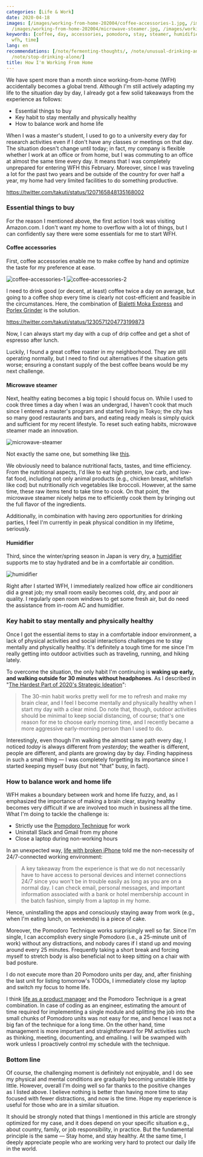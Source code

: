 ```yaml
---
categories: [Life & Work]
date: 2020-04-18
images: [/images/working-from-home-202004/coffee-accessories-1.jpg, /images/working-from-home-202004/coffee-accessories-2.jpg,
  /images/working-from-home-202004/microwave-steamer.jpg, /images/working-from-home-202004/humidifier.jpg]
keywords: [coffee, day, accessories, pomodoro, stay, steamer, humidifier, healthy,
  wfh, time]
lang: en
recommendations: [/note/fermenting-thoughts/, /note/unusual-drinking-and-eating-habits/,
  /note/stop-drinking-alone/]
title: How I'm Working From Home
---
```


We have spent more than a month since working-from-home (WFH) accidentally becomes a global trend. Although I'm still actively adapting my life to the situation day by day, I already got a few solid takeaways from the experience as follows:

- Essential things to buy
- Key habit to stay mentally and physically healthy
- How to balance work and home life

When I was a master's student, I used to go to a university every day for research activities even if I don't have any classes or meetings on that day. The situation doesn't change until today; in fact, my company is flexible whether I work at an office or from home, but I was commuting to an office at almost the same time every day. It means that I was completely unprepared for entering WFH this February. Moreover, since I was traveling a lot for the past two years and be outside of the country for over half a year, my home had very limited facilities to do something productive.

https://twitter.com/takuti/status/1207165848135168002

### Essential things to buy

For the reason I mentioned above, the first action I took was visiting Amazon.com. I don't want my home to overflow with a lot of things, but I can confidently say there were some essentials for me to start WFH.

#### Coffee accessories

First, coffee accessories enable me to make coffee by hand and optimize the taste for my preference at ease.

![coffee-accessories-1](/images/working-from-home-202004/coffee-accessories-1.jpg) ![coffee-accessories-2](/images/working-from-home-202004/coffee-accessories-2.jpg)

I need to drink good (or decent, at least) coffee twice a day on average, but going to a coffee shop every time is clearly not cost-efficient and feasible in the circumstances. Here, the combination of [Bialetti Moka Express](https://www.amazon.com/Bialetti-06800-stove-coffee-Aluminum/dp/B0000CF3Q6) and [Porlex Grinder](https://www.amazon.com/Porlex-Mini-Stainless-Coffee-Grinder/dp/B0044ZA066) is the solution.

https://twitter.com/takuti/status/1230571204773199873

Now, I can always start my day with a cup of drip coffee and get a shot of espresso after lunch.

Luckily, I found a great coffee roaster in my neighborhood. They are still operating normally, but I need to find out alternatives if the situation gets worse; ensuring a constant supply of the best coffee beans would be my next challenge.

#### Microwave steamer

Next, healthy eating becomes a big topic I should focus on. While I used to cook three times a day when I was an undergrad, I haven't cook that much since I entered a master's program and started living in Tokyo; the city has so many good restaurants and bars, and eating ready meals is simply quick and sufficient for my recent lifestyle. To reset such eating habits, microwave steamer made an innovation. 

![microwave-steamer](/images/working-from-home-202004/microwave-steamer.jpg)

Not exactly the same one, but something like [this](https://www.amazon.com/dp/B07M5D76FV/ref=psdc_289831_t2_B005D6XZ4O).

We obviously need to balance nutritional facts, tastes, and time efficiency. From the nutritional aspects, I'd like to eat high protein, low carb, and low-fat food, including not only animal products (e.g., chicken breast, whitefish like cod) but nutritionally rich vegetables like broccoli. However, at the same time, these raw items tend to take time to cook. On that point, the microwave steamer nicely helps me to efficiently cook them by bringing out the full flavor of the ingredients.

Additionally, in combination with having zero opportunities for drinking parties, I feel I'm currently in peak physical condition in my lifetime, seriously.

#### Humidifier

Third, since the winter/spring season in Japan is very dry, a [humidifier](https://www.amazon.com/ZOJIRUSHI-Humidifier-EE-RM35-WA-Domestic-products/dp/B074DWJLY7/) supports me to stay hydrated and be in a comfortable air condition. 

![humidifier](/images/working-from-home-202004/humidifier.jpg)

Right after I started WFH, I immediately realized how office air conditioners did a great job; my small room easily becomes cold, dry, and poor air quality. I regularly open room windows to get some fresh air, but do need the assistance from in-room AC and humidifier. 

### Key habit to stay mentally and physically healthy

Once I got the essential items to stay in a comfortable indoor environment, a lack of physical activities and social interactions challenges me to stay mentally and physically healthy. It's definitely a tough time for me since I'm really getting into outdoor activities such as traveling, running, and hiking lately. 

To overcome the situation, the only habit I'm continuing is **waking up early, and walking outside for 30 minutes without headphones**. As I described in "[The Hardest Part of 2020's Strategic Ideation](/note/fermenting-thoughts)":

> The 30-min habit works pretty well for me to refresh and make my brain clear, and I feel I become mentally and physically healthy when I start my day with a clear mind. Do note that, though, outdoor activities should be minimal to keep social distancing, of course; that's one reason for me to choose early morning time, and I recently became a more aggressive early-morning person than I used to do.

Interestingly, even though I'm walking the almost same path every day, I noticed *today* is always different from *yesterday*; the weather is different, people are different, and plants are growing day by day. Finding happiness in such a small thing &mdash; I was completely forgetting its importance since I started keeping myself busy (but not "that" busy, in fact).

### How to balance work and home life

WFH makes a boundary between work and home life fuzzy, and, as I emphasized the importance of making a brain clear, staying healthy becomes very difficult if we are involved too much in business all the time. What I'm doing to tackle the challenge is:

- Strictly use the [Pomodoro Technique](https://en.wikipedia.org/wiki/Pomodoro_Technique) for work
- Uninstall Slack and Gmail from my phone
- Close a laptop during non-working hours

In an unexpected way, [life with broken iPhone](/note/life-with-broken-iphone/) told me the non-necessity of 24/7-connected working environment:

> A key takeaway from the experience is that we do not necessarily have to have access to personal devices and internet connections 24/7 since you won't be in trouble easily as long as you are on a normal day. I can check email, personal messages, and important information associated with a bank or hotel membership account in the batch fashion, simply from a laptop in my home.

Hence, uninstalling the apps and consciously staying away from work (e.g., when I'm eating lunch, on weekends) is a piece of cake.

Moreover, the Pomodoro Technique works surprisingly well so far. Since I'm single, I can accomplish every single Pomodoro (i.e., a 25-minute unit of work) without any distractions, and nobody cares if I stand up and moving around every 25 minutes. Frequently taking a short break and forcing myself to stretch body is also beneficial not to keep sitting on a chair with bad posture. 

I do not execute more than 20 Pomodoro units per day, and, after finishing the last unit for listing tomorrow's TODOs, I immediately close my laptop and switch my focus to home life.

I think [life as a product manager](/note/becoming-a-product-manager/) and the Pomodoro Technique is a great combination. In case of coding as an engineer, estimating the amount of time required for implementing a single module and splitting the job into the small chunks of Pomodoro units was not easy for me, and hence I was not a big fan of the technique for a long time. On the other hand, time management is more important and straightforward for PM activities such as thinking, meeting, documenting, and emailing. I will be swamped with work unless I proactively control my schedule with the technique.

### Bottom line

Of course, the challenging moment is definitely not enjoyable, and I do see my physical and mental conditions are gradually becoming unstable little by little. However, overall I'm doing well so far thanks to the positive changes as I listed above. I believe nothing is better than having more time to stay focused with fewer distractions, and now is the time. Hope my experience is useful for those who are in a similar situation.

It should be strongly noted that things I mentioned in this article are strongly optimized for my case, and it does depend on your specific situation e.g., about country, family, or job responsibility, in practice. But the fundamental principle is the same &mdash; Stay home, and stay healthy. At the same time, I deeply appreciate people who are working very hard to protect our daily life in the world.